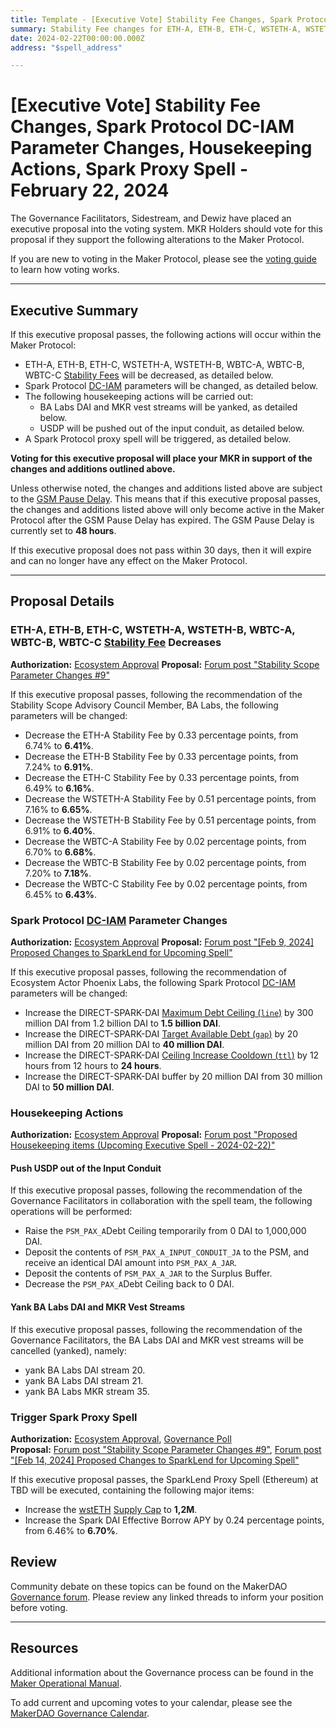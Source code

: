 ```yaml
---
title: Template - [Executive Vote] Stability Fee Changes, Spark Protocol DC-IAM Parameter Changes, Housekeeping Actions, Spark Proxy Spell - February 22, 2024
summary: Stability Fee changes for ETH-A, ETH-B, ETH-C, WSTETH-A, WSTETH-B, WBTC-A, WBTC-B, WBTC-C, Spark Protocol DC-IAM parameter changes, pushing USDP out of input conduit, yanking BA Labs DAI and MKR vest streams, triggering Spark proxy spell.  
date: 2024-02-22T00:00:00.000Z
address: "$spell_address"

---
```

# [Executive Vote] Stability Fee Changes, Spark Protocol DC-IAM Parameter Changes, Housekeeping Actions, Spark Proxy Spell - February 22, 2024

The Governance Facilitators, Sidestream, and Dewiz have placed an executive proposal into the voting system. MKR Holders should vote for this proposal if they support the following alterations to the Maker Protocol.

If you are new to voting in the Maker Protocol, please see the [voting guide](https://manual.makerdao.com/governance/voting-in-makerdao/on-chain-governance) to learn how voting works.

---

## Executive Summary

If this executive proposal passes, the following actions will occur within the Maker Protocol:

- ETH-A, ETH-B, ETH-C, WSTETH-A, WSTETH-B, WBTC-A, WBTC-B, WBTC-C [Stability Fees](https://manual.makerdao.com/parameter-index/vault-risk/param-stability-fee) will be decreased, as detailed below. 
- Spark Protocol [DC-IAM](https://manual.makerdao.com/module-index/module-dciam) parameters will be changed, as detailed below.
- The following housekeeping actions will be carried out:
  - BA Labs DAI and MKR vest streams will be yanked, as detailed below.
  - USDP will be pushed out of the input conduit, as detailed below.
- A Spark Protocol proxy spell will be triggered, as detailed below.

**Voting for this executive proposal will place your MKR in support of the changes and additions outlined above.**

Unless otherwise noted, the changes and additions listed above are subject to the [GSM Pause Delay](https://manual.makerdao.com/parameter-index/core/param-gsm-pause-delay). This means that if this executive proposal passes, the changes and additions listed above will only become active in the Maker Protocol after the GSM Pause Delay has expired. The GSM Pause Delay is currently set to **48 hours**.

If this executive proposal does not pass within 30 days, then it will expire and can no longer have any effect on the Maker Protocol.

---

## Proposal Details

### ETH-A, ETH-B, ETH-C, WSTETH-A, WSTETH-B, WBTC-A, WBTC-B, WBTC-C [Stability Fee](https://manual.makerdao.com/parameter-index/vault-risk/param-stability-fee) Decreases

**Authorization:** [Ecosystem Approval](http://forum.makerdao.com/t/stability-scope-parameter-changes-9/23688/2)
**Proposal:** [Forum post "Stability Scope Parameter Changes #9"](https://forum.makerdao.com/t/stability-scope-parameter-changes-9/23688)

If this executive proposal passes, following the recommendation of the Stability Scope Advisory Council Member, BA Labs, the following parameters will be changed:

- Decrease the ETH-A Stability Fee by 0.33 percentage points, from 6.74% to **6.41%**.
- Decrease the ETH-B Stability Fee by 0.33 percentage points, from 7.24% to **6.91%**.
- Decrease the ETH-C Stability Fee by 0.33 percentage points, from 6.49% to **6.16%**.
- Decrease the WSTETH-A Stability Fee by 0.51 percentage points, from 7.16% to **6.65%**.
- Decrease the WSTETH-B Stability Fee by 0.51 percentage points, from 6.91% to **6.40%**.
- Decrease the WBTC-A Stability Fee by 0.02 percentage points, from 6.70% to **6.68%**.
- Decrease the WBTC-B Stability Fee by 0.02 percentage points, from 7.20% to **7.18%**.
- Decrease the WBTC-C Stability Fee by 0.02 percentage points, from 6.45% to **6.43%**.

### Spark Protocol [DC-IAM](https://manual.makerdao.com/module-index/module-dciam) Parameter Changes

**Authorization:** [Ecosystem Approval](https://forum.makerdao.com/t/feb-9-2024-proposed-changes-to-sparklend-for-upcoming-spell/23656/3)
**Proposal:** [Forum post "[Feb 9, 2024] Proposed Changes to SparkLend for Upcoming Spell"](https://forum.makerdao.com/t/feb-9-2024-proposed-changes-to-sparklend-for-upcoming-spell/23656)

If this executive proposal passes, following the recommendation of Ecosystem Actor Phoenix Labs, the following Spark Protocol [DC-IAM](https://manual.makerdao.com/module-index/module-dciam) parameters will be changed:

- Increase the DIRECT-SPARK-DAI [Maximum Debt Ceiling (`line`)](https://manual.makerdao.com/module-index/module-dciam#maximum-debt-ceiling-line) by 300 million DAI from 1.2 billion DAI to **1.5 billion DAI**.
- Increase the DIRECT-SPARK-DAI [Target Available Debt (`gap`)](https://manual.makerdao.com/module-index/module-dciam#target-available-debt-gap) by 20 million DAI from 20 million DAI to **40 million DAI**.
- Increase the DIRECT-SPARK-DAI [Ceiling Increase Cooldown (`ttl`)](https://manual.makerdao.com/module-index/module-dciam#ceiling-increase-cooldown-ttl) by 12 hours from 12 hours to **24 hours**.
- Increase the DIRECT-SPARK-DAI buffer by 20 million DAI from 30 million DAI to **50 million DAI**.

### Housekeeping Actions

**Authorization:** [Ecosystem Approval](https://forum.makerdao.com/t/proposed-housekeeping-items-upcoming-executive-spell-2024-02-22/23697/2)
**Proposal:** [Forum post "Proposed Housekeeping items (Upcoming Executive Spell - 2024-02-22)"](https://forum.makerdao.com/t/proposed-housekeeping-items-upcoming-executive-spell-2024-02-22/23697)

#### Push USDP out of the Input Conduit

If this executive proposal passes, following the recommendation of the Governance Facilitators in collaboration with the spell team, the following operations will be performed:

- Raise the `PSM_PAX_A`Debt Ceiling temporarily from 0 DAI to 1,000,000 DAI.
- Deposit the contents of `PSM_PAX_A_INPUT_CONDUIT_JA` to the PSM, and receive an identical DAI amount into `PSM_PAX_A_JAR`.
- Deposit the contents of `PSM_PAX_A_JAR` to the Surplus Buffer.
- Decrease the `PSM_PAX_A`Debt Ceiling back to 0 DAI.

#### Yank BA Labs DAI and MKR Vest Streams

If this executive proposal passes, following the recommendation of the Governance Facilitators, the BA Labs DAI and MKR vest streams will be cancelled (yanked), namely:

- yank BA Labs DAI stream 20.
- yank BA Labs DAI stream 21.
- yank BA Labs MKR stream 35.

### Trigger Spark Proxy Spell

**Authorization:** [Ecosystem Approval](https://forum.makerdao.com/t/stability-scope-parameter-changes-9/23688/2), [Governance Poll](https://vote.makerdao.com/polling/QmQC1UXZ)\
**Proposal:** [Forum post "Stability Scope Parameter Changes #9"](https://forum.makerdao.com/t/stability-scope-parameter-changes-9/23688), [Forum post "[Feb 14, 2024] Proposed Changes to SparkLend for Upcoming Spell"](https://forum.makerdao.com/t/feb-14-2024-proposed-changes-to-sparklend-for-upcoming-spell/23684)

If this executive proposal passes, the SparkLend Proxy Spell (Ethereum) at TBD will be executed, containing the following major items:
- Increase the [wstETH](https://app.spark.fi/reserve-overview/?underlyingAsset=0x7f39c581f595b53c5cb19bd0b3f8da6c935e2ca0&marketName=proto_spark_v3) [Supply Cap](https://docs.sparkprotocol.io/developers/sparklend/features/supply-borrow-caps#supply-caps) to **1,2M**.
- Increase the Spark DAI Effective Borrow APY by 0.24 percentage points, from 6.46% to **6.70%**.

## Review

Community debate on these topics can be found on the MakerDAO [Governance forum](https://forum.makerdao.com/). Please review any linked threads to inform your position before voting.

---

## Resources

Additional information about the Governance process can be found in the [Maker Operational Manual](https://manual.makerdao.com).

To add current and upcoming votes to your calendar, please see the [MakerDAO Governance Calendar](https://manual.makerdao.com/makerdao/calendars/governance-calendar).
